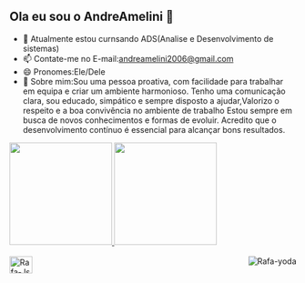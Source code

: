 ## Ola eu sou o AndreAmelini 👋

- 🔭 Atualmente estou curnsando ADS(Analise e Desenvolvimento de sistemas)
- 📫 Contate-me no E-mail:andreamelini2006@gmail.com
- 😄 Pronomes:Ele/Dele
- 💬 Sobre mim:Sou uma pessoa proativa, com facilidade para trabalhar em equipa e criar um ambiente harmonioso.
     Tenho uma comunicação clara, sou educado, simpático e sempre disposto a ajudar,Valorizo o respeito e a boa convivência no ambiente de trabalho
     Estou sempre em busca de novos conhecimentos e formas de evoluir. Acredito que o desenvolvimento contínuo é essencial para alcançar bons resultados.

<div>
  <a href="https://github.com/AndreAmelini">
    <img height="180em" src="https://github-readme-stats.vercel.app/api?username=AndreAmelini&show_icons=true&theme=dark&include_all_commits=true&count_private=true"/>
    <img height="180em" src="https://github-readme-stats.vercel.app/api/top-langs/?username=AndreAmelini&layout=compact&langs_count=16&theme=dark"/>
  </a>
</div>
<div style="display: inline_block"><br>
  <img align="center" alt="Rafa-Js" height="30" width="40" src="https://raw.githubusercontent.com/devicons/devicon/master/icons/java/javas-plain.svg">
  <img align="right" alt="Rafa-yoda" src="https://cdn.discordapp.com/attachments/795358914917397249/852430859581688872/hi.gif">

